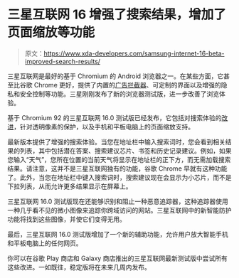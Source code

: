 # 三星互联网 16 增强了搜索结果，增加了页面缩放等功能

> 原文：<https://www.xda-developers.com/samsung-internet-16-beta-improved-search-results/>

三星互联网是最好的基于 Chromium 的 Android 浏览器之一。在某些方面，它甚至比谷歌 Chrome 更好，提供了内置的[广告拦截器](https://www.xda-developers.com/block-ads-on-android/)、可定制的界面以及增强的隐私和安全控制等功能。三星刚刚发布了新的浏览器测试版，进一步改善了浏览体验。

基于 Chromium 92 的三星互联网 16.0 测试版已经发布，它包括对搜索体验的[改进](https://medium.com/samsung-internet-dev/introducing-the-samsung-internet-16-0-beta-9ec45f1412c2)，针对透明像素的保护，以及手机和平板电脑上的页面缩放支持。

最新版本提供了增强的搜索体验。当您在地址栏中输入搜索词时，您会看到相关结果的列表，其中包括潜在答案、搜索建议芯片、书签和历史记录建议。例如，如果您输入“天气”，您所在位置的当前天气将显示在地址栏的正下方，而无需加载搜索结果。请注意，这并不是三星互联网独有的功能，谷歌 Chrome 早就有这种功能了。此外，当您在地址栏中键入搜索词时，搜索建议现在会显示为小芯片，而不是下拉列表，从而允许更多结果显示在屏幕上。

三星互联网 16.0 测试版现在还能够识别和阻止一种恶意追踪器，这种追踪器使用一种几乎看不见的微小图像来追踪你跨域访问的网站。三星互联网中的新智能防护功能将找到这些图像，并使它们变得无用。

最后，三星互联网 16.0 测试版增加了一个新的辅助功能，允许用户放大智能手机和平板电脑上的任何网页。

你可以在谷歌 Play 商店和 Galaxy 商店推出的三星互联网最新测试版中尝试所有这些改进。一如既往，稳定版将在未来几周内发布。